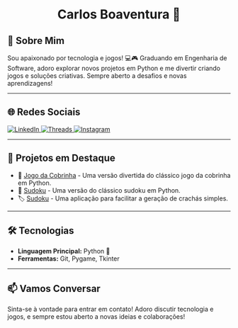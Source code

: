 <div align="center">

# Carlos Boaventura 👾

</div>

## 👋 Sobre Mim

Sou apaixonado por tecnologia e jogos! 💻🎮 Graduando em Engenharia de Software, adoro explorar novos projetos em Python e me divertir criando jogos e soluções criativas. Sempre aberto a desafios e novas aprendizagens!

---

## 🌐 Redes Sociais

<div>
  <a href="https://www.linkedin.com/in/carlos-antn/" target="_blank">
    <img src="https://img.shields.io/badge/LinkedIn-0A66C2?style=flat&logo=linkedin&logoColor=white" alt="LinkedIn" />
  </a>
  <a href="https://www.threads.net/@boaventura_bit" target="_blank">
    <img src="https://img.shields.io/badge/Threads-000000?style=flat&logo=threads&logoColor=white" alt="Threads" />
  </a>
  <a href="https://www.instagram.com/boaventura_bit/" target="_blank">
    <img src="https://img.shields.io/badge/Instagram-E4405F?style=flat&logo=instagram&logoColor=white" alt="Instagram" />
  </a>
</div>

---

## 📂 Projetos em Destaque

- 🐍 [Jogo da Cobrinha](https://github.com/boaventura-bit/COBRINHA) - Uma versão divertida do clássico jogo da cobrinha em Python.
- 🧩 [Sudoku](https://github.com/boaventura-bit/SUDOKU) - Uma versão do clássico sudoku em Python.
- 🏷️ [Sudoku](https://github.com/boaventura-bit/BadgeMaker) - Uma aplicação para facilitar a geração de crachás simples.

---

## 🛠️ Tecnologias

- **Linguagem Principal:** Python 🐍
- **Ferramentas:** Git, Pygame, Tkinter

---

## 📫 Vamos Conversar

Sinta-se à vontade para entrar em contato! Adoro discutir tecnologia e jogos, e sempre estou aberto a novas ideias e colaborações!
